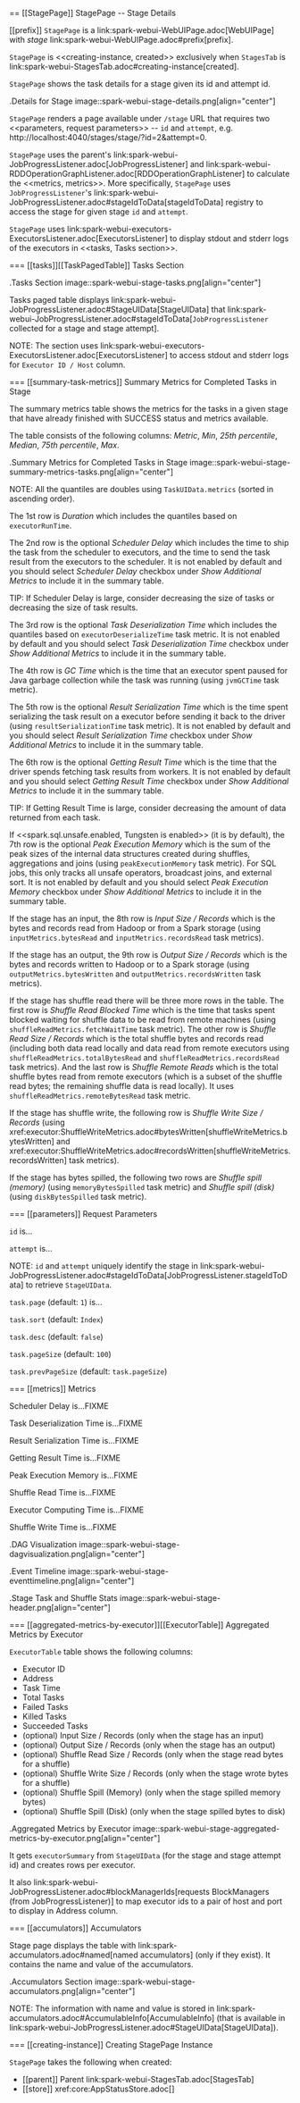 == [[StagePage]] StagePage -- Stage Details

[[prefix]]
`StagePage` is a link:spark-webui-WebUIPage.adoc[WebUIPage] with *stage* link:spark-webui-WebUIPage.adoc#prefix[prefix].

`StagePage` is <<creating-instance, created>> exclusively when `StagesTab` is link:spark-webui-StagesTab.adoc#creating-instance[created].

`StagePage` shows the task details for a stage given its id and attempt id.

.Details for Stage
image::spark-webui-stage-details.png[align="center"]

`StagePage` renders a page available under `/stage` URL that requires two <<parameters, request parameters>> -- `id` and `attempt`, e.g. http://localhost:4040/stages/stage/?id=2&attempt=0.

`StagePage` uses the parent's link:spark-webui-JobProgressListener.adoc[JobProgressListener] and link:spark-webui-RDDOperationGraphListener.adoc[RDDOperationGraphListener] to calculate the <<metrics, metrics>>. More specifically, `StagePage` uses ``JobProgressListener``'s link:spark-webui-JobProgressListener.adoc#stageIdToData[stageIdToData] registry to access the stage for given stage `id` and `attempt`.

`StagePage` uses link:spark-webui-executors-ExecutorsListener.adoc[ExecutorsListener] to display stdout and stderr logs of the executors in <<tasks, Tasks section>>.

=== [[tasks]][[TaskPagedTable]] Tasks Section

.Tasks Section
image::spark-webui-stage-tasks.png[align="center"]

Tasks paged table displays link:spark-webui-JobProgressListener.adoc#StageUIData[StageUIData] that link:spark-webui-JobProgressListener.adoc#stageIdToData[`JobProgressListener` collected for a stage and stage attempt].

NOTE: The section uses link:spark-webui-executors-ExecutorsListener.adoc[ExecutorsListener] to access stdout and stderr logs for `Executor ID / Host` column.

=== [[summary-task-metrics]] Summary Metrics for Completed Tasks in Stage

The summary metrics table shows the metrics for the tasks in a given stage that have already finished with SUCCESS status and metrics available.

The table consists of the following columns: *Metric*, *Min*, *25th percentile*, *Median*, *75th percentile*, *Max*.

.Summary Metrics for Completed Tasks in Stage
image::spark-webui-stage-summary-metrics-tasks.png[align="center"]

NOTE: All the quantiles are doubles using `TaskUIData.metrics` (sorted in ascending order).

The 1st row is *Duration* which includes the quantiles based on `executorRunTime`.

The 2nd row is the optional *Scheduler Delay* which includes the time to ship the task from the scheduler to executors, and the time to send the task result from the executors to the scheduler. It is not enabled by default and you should select *Scheduler Delay* checkbox under *Show Additional Metrics* to include it in the summary table.

TIP: If Scheduler Delay is large, consider decreasing the size of tasks or decreasing the size of task results.

The 3rd row is the optional *Task Deserialization Time* which includes the quantiles based on `executorDeserializeTime` task metric. It is not enabled by default and you should select *Task Deserialization Time* checkbox under *Show Additional Metrics* to include it in the summary table.

The 4th row is *GC Time* which is the time that an executor spent paused for Java garbage collection while the task was running (using `jvmGCTime` task metric).

The 5th row is the optional *Result Serialization Time* which is the time spent serializing the task result on a executor before sending it back to the driver (using `resultSerializationTime` task metric). It is not enabled by default and you should select *Result Serialization Time* checkbox under *Show Additional Metrics* to include it in the summary table.

The 6th row is the optional *Getting Result Time* which is the time that the driver spends fetching task results from workers. It is not enabled by default and you should select *Getting Result Time* checkbox under *Show Additional Metrics* to include it in the summary table.

TIP: If Getting Result Time is large, consider decreasing the amount of data returned from each task.

If <<spark.sql.unsafe.enabled, Tungsten is enabled>> (it is by default), the 7th row is the optional *Peak Execution Memory* which is the sum of the peak sizes of the internal data structures created during shuffles, aggregations and joins (using `peakExecutionMemory` task metric). For SQL jobs, this only tracks all unsafe operators, broadcast joins, and external sort. It is not enabled by default and you should select *Peak Execution Memory* checkbox under *Show Additional Metrics* to include it in the summary table.

If the stage has an input, the 8th row is *Input Size / Records* which is the bytes and records read from Hadoop or from a Spark storage (using `inputMetrics.bytesRead` and `inputMetrics.recordsRead` task metrics).

If the stage has an output, the 9th row is *Output Size / Records* which is the bytes and records written to Hadoop or to a Spark storage (using `outputMetrics.bytesWritten` and `outputMetrics.recordsWritten` task metrics).

If the stage has shuffle read there will be three more rows in the table. The first row is *Shuffle Read Blocked Time* which is the time that tasks spent blocked waiting for shuffle data to be read from remote machines (using `shuffleReadMetrics.fetchWaitTime` task metric). The other row is *Shuffle Read Size / Records* which is the total shuffle bytes and records read (including both data read locally and data read from remote executors using `shuffleReadMetrics.totalBytesRead` and `shuffleReadMetrics.recordsRead` task metrics). And the last row is *Shuffle Remote Reads* which is the total shuffle bytes read from remote executors (which is a subset of the shuffle read bytes; the remaining shuffle data is read locally). It uses `shuffleReadMetrics.remoteBytesRead` task metric.

If the stage has shuffle write, the following row is *Shuffle Write Size / Records* (using xref:executor:ShuffleWriteMetrics.adoc#bytesWritten[shuffleWriteMetrics.bytesWritten] and xref:executor:ShuffleWriteMetrics.adoc#recordsWritten[shuffleWriteMetrics.recordsWritten] task metrics).

If the stage has bytes spilled, the following two rows are *Shuffle spill (memory)* (using `memoryBytesSpilled` task metric) and *Shuffle spill (disk)* (using `diskBytesSpilled` task metric).

=== [[parameters]] Request Parameters

`id` is...

`attempt` is...

NOTE: `id` and `attempt` uniquely identify the stage in link:spark-webui-JobProgressListener.adoc#stageIdToData[JobProgressListener.stageIdToData] to retrieve `StageUIData`.

`task.page` (default: `1`) is...

`task.sort` (default: `Index`)

`task.desc` (default: `false`)

`task.pageSize` (default: `100`)

`task.prevPageSize` (default: `task.pageSize`)

=== [[metrics]] Metrics

Scheduler Delay is...FIXME

Task Deserialization Time is...FIXME

Result Serialization Time is...FIXME

Getting Result Time is...FIXME

Peak Execution Memory is...FIXME

Shuffle Read Time is...FIXME

Executor Computing Time is...FIXME

Shuffle Write Time is...FIXME

.DAG Visualization
image::spark-webui-stage-dagvisualization.png[align="center"]

.Event Timeline
image::spark-webui-stage-eventtimeline.png[align="center"]

.Stage Task and Shuffle Stats
image::spark-webui-stage-header.png[align="center"]

=== [[aggregated-metrics-by-executor]][[ExecutorTable]] Aggregated Metrics by Executor

`ExecutorTable` table shows the following columns:

* Executor ID
* Address
* Task Time
* Total Tasks
* Failed Tasks
* Killed Tasks
* Succeeded Tasks
* (optional) Input Size / Records (only when the stage has an input)
* (optional) Output Size / Records (only when the stage has an output)
* (optional) Shuffle Read Size / Records (only when the stage read bytes for a shuffle)
* (optional) Shuffle Write Size / Records (only when the stage wrote bytes for a shuffle)
* (optional) Shuffle Spill (Memory) (only when the stage spilled memory bytes)
* (optional) Shuffle Spill (Disk) (only when the stage spilled bytes to disk)

.Aggregated Metrics by Executor
image::spark-webui-stage-aggregated-metrics-by-executor.png[align="center"]

It gets `executorSummary` from `StageUIData` (for the stage and stage attempt id) and creates rows per executor.

It also link:spark-webui-JobProgressListener.adoc#blockManagerIds[requests BlockManagers (from JobProgressListener)] to map executor ids to a pair of host and port to display in Address column.

=== [[accumulators]] Accumulators

Stage page displays the table with link:spark-accumulators.adoc#named[named accumulators] (only if they exist). It contains the name and value of the accumulators.

.Accumulators Section
image::spark-webui-stage-accumulators.png[align="center"]

NOTE: The information with name and value is stored in link:spark-accumulators.adoc#AccumulableInfo[AccumulableInfo] (that is available in link:spark-webui-JobProgressListener.adoc#StageUIData[StageUIData]).

=== [[creating-instance]] Creating StagePage Instance

`StagePage` takes the following when created:

* [[parent]] Parent link:spark-webui-StagesTab.adoc[StagesTab]
* [[store]] xref:core:AppStatusStore.adoc[]
